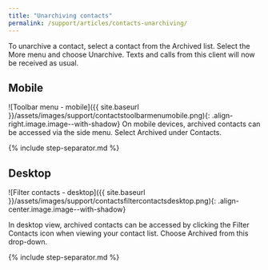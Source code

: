 ```yaml
---
title: "Unarchiving contacts"
permalink: /support/articles/contacts-unarchiving/
---
```


To unarchive a contact, select a contact from the Archived list. Select the More menu and choose Unarchive. Texts and calls from this client will now be received as usual.

## Mobile

![Toolbar menu - mobile]({{ site.baseurl }}/assets/images/support/contactstoolbarmenumobile.png){: .align-right.image.image--with-shadow} On mobile devices, archived contacts can be accessed via the side menu. Select Archived under Contacts.

{% include step-separator.md %}

## Desktop

![Filter contacts - desktop]({{ site.baseurl }}/assets/images/support/contactsfiltercontactsdesktop.png){: .align-center.image.image--with-shadow}

In desktop view, archived contacts can be accessed by clicking the Filter Contacts icon when viewing your contact list. Choose Archived from this drop-down.

{% include step-separator.md %}
